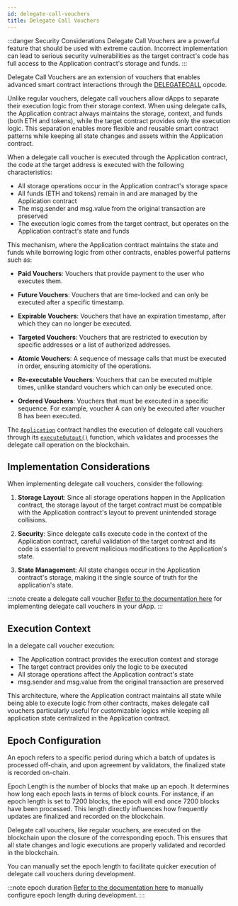 ```yaml
---
id: delegate-call-vouchers
title: Delegate Call Vouchers
---
```


:::danger Security Considerations
Delegate Call Vouchers are a powerful feature that should be used with extreme caution. Incorrect implementation can lead to serious security vulnerabilities as the target contract's code has full access to the Application contract's storage and funds.
:::

Delegate Call Vouchers are an extension of vouchers that enables advanced smart contract interactions through the [DELEGATECALL](https://www.evm.codes/?fork=cancun#f4) opcode.

Unlike regular vouchers, delegate call vouchers allow dApps to separate their execution logic from their storage context. When using delegate calls, the Application contract always maintains the storage, context, and funds (both ETH and tokens), while the target contract provides only the execution logic. This separation enables more flexible and reusable smart contract patterns while keeping all state changes and assets within the Application contract.

When a delegate call voucher is executed through the Application contract, the code at the target address is executed with the following characteristics:

- All storage operations occur in the Application contract's storage space
- All funds (ETH and tokens) remain in and are managed by the Application contract
- The msg.sender and msg.value from the original transaction are preserved
- The execution logic comes from the target contract, but operates on the Application contract's state and funds

This mechanism, where the Application contract maintains the state and funds while borrowing logic from other contracts, enables powerful patterns such as:

- **Paid Vouchers**: Vouchers that provide payment to the user who executes them.

- **Future Vouchers**: Vouchers that are time-locked and can only be executed after a specific timestamp.

- **Expirable Vouchers**: Vouchers that have an expiration timestamp, after which they can no longer be executed.

- **Targeted Vouchers**: Vouchers that are restricted to execution by specific addresses or a list of authorized addresses.

- **Atomic Vouchers**: A sequence of message calls that must be executed in order, ensuring atomicity of the operations.

- **Re-executable Vouchers**: Vouchers that can be executed multiple times, unlike standard vouchers which can only be executed once.

- **Ordered Vouchers**: Vouchers that must be executed in a specific sequence. For example, voucher A can only be executed after voucher B has been executed.

The [`Application`](../contracts/application.md) contract handles the execution of delegate call vouchers through its [`executeOutput()`](../../contracts/application/#executeoutput) function, which validates and processes the delegate call operation on the blockchain.

## Implementation Considerations

When implementing delegate call vouchers, consider the following:

1. **Storage Layout**: Since all storage operations happen in the Application contract, the storage layout of the target contract must be compatible with the Application contract's layout to prevent unintended storage collisions.

2. **Security**: Since delegate calls execute code in the context of the Application contract, careful validation of the target contract and its code is essential to prevent malicious modifications to the Application's state.

3. **State Management**: All state changes occur in the Application contract's storage, making it the single source of truth for the application's state.

:::note create a delegate call voucher
[Refer to the documentation here](../../development/asset-handling.md) for implementing delegate call vouchers in your dApp.
:::

## Execution Context

In a delegate call voucher execution:

- The Application contract provides the execution context and storage
- The target contract provides only the logic to be executed
- All storage operations affect the Application contract's state
- msg.sender and msg.value from the original transaction are preserved

This architecture, where the Application contract maintains all state while being able to execute logic from other contracts, makes delegate call vouchers particularly useful for customizable logics while keeping all application state centralized in the Application contract.

## Epoch Configuration

An epoch refers to a specific period during which a batch of updates is processed off-chain, and upon agreement by validators, the finalized state is recorded on-chain.

Epoch Length is the number of blocks that make up an epoch. It determines how long each epoch lasts in terms of block counts. For instance, if an epoch length is set to 7200 blocks, the epoch will end once 7200 blocks have been processed. This length directly influences how frequently updates are finalized and recorded on the blockchain.

Delegate call vouchers, like regular vouchers, are executed on the blockchain upon the closure of the corresponding epoch. This ensures that all state changes and logic executions are properly validated and recorded in the blockchain.

You can manually set the epoch length to facilitate quicker execution of delegate call vouchers during development.

:::note epoch duration
[Refer to the documentation here](../../development/cli-commands.md/#run) to manually configure epoch length during development.
:::